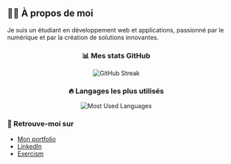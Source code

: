 ## 🧑‍💻 À propos de moi
Je suis un étudiant en développement web et applications, passionné par le numérique et par la création de solutions innovantes.
<div align="center">
  
### 📊 Mes stats GitHub
![GitHub Streak](https://streak-stats.demolab.com?user=LulDrako&theme=gotham&hide_border=true)

### 🔥 Langages les plus utilisés
![Most Used Languages](https://github-readme-stats.vercel.app/api/top-langs/?username=LulDrako&theme=gotham&hide_border=true&layout=donut-vertical)
</div>

### 🔗 Retrouve-moi sur
- [Mon portfolio](https://www.karimfeki.fr)
- [LinkedIn](https://www.linkedin.com/in/karim-feki-18ab66249)
- [Exercism](https://exercism.org/profiles/LulDrako)


